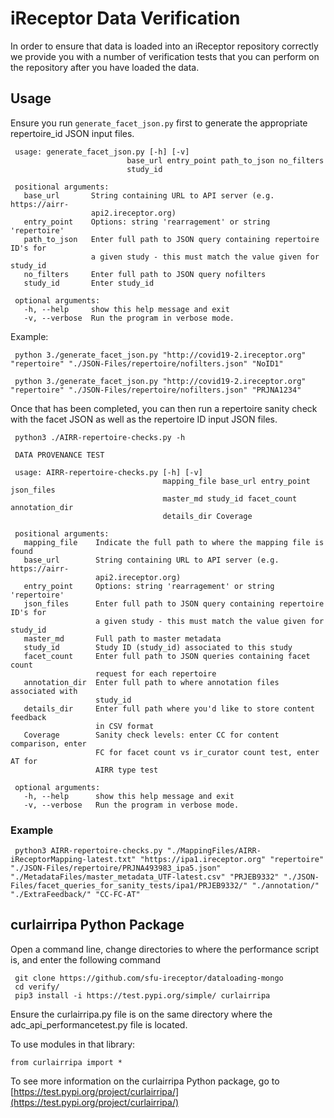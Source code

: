 # iReceptor Data Verification

In order to ensure that data is loaded into an iReceptor repository correctly
we provide you with a number of verification tests that you can perform on the
repository after you have loaded the data. 

## Usage 

Ensure you run `generate_facet_json.py` first to generate the appropriate repertoire_id JSON input files. 

     usage: generate_facet_json.py [-h] [-v]
                              base_url entry_point path_to_json no_filters
                              study_id

     positional arguments:
       base_url       String containing URL to API server (e.g. https://airr-
                      api2.ireceptor.org)
       entry_point    Options: string 'rearragement' or string 'repertoire'
       path_to_json   Enter full path to JSON query containing repertoire ID's for
                      a given study - this must match the value given for study_id
       no_filters     Enter full path to JSON query nofilters
       study_id       Enter study_id

     optional arguments:
       -h, --help     show this help message and exit
       -v, --verbose  Run the program in verbose mode.

Example:

     python 3./generate_facet_json.py "http://covid19-2.ireceptor.org" "repertoire" "./JSON-Files/repertoire/nofilters.json" "NoID1"
     
     python 3./generate_facet_json.py "http://covid19-2.ireceptor.org" "repertoire" "./JSON-Files/repertoire/nofilters.json" "PRJNA1234"

Once that has been completed, you can then run a repertoire sanity check with the facet JSON as well as the repertoire ID input JSON files. 

     python3 ./AIRR-repertoire-checks.py -h

     DATA PROVENANCE TEST 

     usage: AIRR-repertoire-checks.py [-h] [-v]
                                      mapping_file base_url entry_point json_files
                                      master_md study_id facet_count annotation_dir
                                      details_dir Coverage

     positional arguments:
       mapping_file    Indicate the full path to where the mapping file is found
       base_url        String containing URL to API server (e.g. https://airr-
                       api2.ireceptor.org)
       entry_point     Options: string 'rearragement' or string 'repertoire'
       json_files      Enter full path to JSON query containing repertoire ID's for
                       a given study - this must match the value given for study_id
       master_md       Full path to master metadata
       study_id        Study ID (study_id) associated to this study
       facet_count     Enter full path to JSON queries containing facet count
                       request for each repertoire
       annotation_dir  Enter full path to where annotation files associated with
                       study_id
       details_dir     Enter full path where you'd like to store content feedback
                       in CSV format
       Coverage        Sanity check levels: enter CC for content comparison, enter
                       FC for facet count vs ir_curator count test, enter AT for
                       AIRR type test

     optional arguments:
       -h, --help      show this help message and exit
       -v, --verbose   Run the program in verbose mode.


### Example

     python3 AIRR-repertoire-checks.py "./MappingFiles/AIRR-iReceptorMapping-latest.txt" "https://ipa1.ireceptor.org" "repertoire" "./JSON-Files/repertoire/PRJNA493983_ipa5.json" "./MetadataFiles/master_metadata_UTF-latest.csv" "PRJEB9332" "./JSON-Files/facet_queries_for_sanity_tests/ipa1/PRJEB9332/" "./annotation/" "./ExtraFeedback/" "CC-FC-AT"

## curlairripa Python Package 

Open a command line, change directories to where the performance script is, and enter the following command

     git clone https://github.com/sfu-ireceptor/dataloading-mongo
     cd verify/
     pip3 install -i https://test.pypi.org/simple/ curlairripa

Ensure the curlairripa.py file is on the same directory where the adc_api_performancetest.py file is located. 

To use modules in that library:

`from curlairripa import *`

To see more information on the curlairripa Python package, go to [https://test.pypi.org/project/curlairripa/](https://test.pypi.org/project/curlairripa/)
